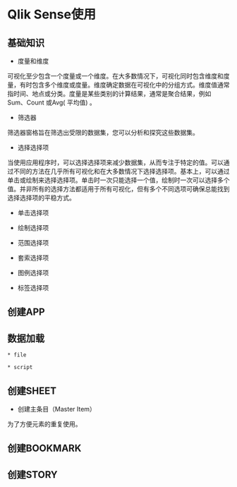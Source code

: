 # Qlik Sense使用

## 基础知识

* 度量和维度

可视化至少包含一个度量或一个维度。在大多数情况下，可视化同时包含维度和度量，有时包含多个维度或度量。维度确定数据在可视化中的分组方式。维度值通常指时间、地点或分类。度量是某些类别的计算结果，通常是聚合结果，例如Sum、Count 或Avg( 平均值) 。

* 筛选器

筛选器窗格旨在筛选出受限的数据集，您可以分析和探究这些数据集。

* 选择选择项

当使用应用程序时，可以选择选择项来减少数据集，从而专注于特定的值。可以通过不同的方法在几乎所有可视化和在大多数情况下选择选择项。基本上，可以通过单击或绘制来选择选择项。单击时一次只能选择一个值，绘制时一次可以选择多个值。并非所有的选择方法都适用于所有可视化，但有多个不同选项可确保总能找到选择选择项的平稳方式。

  * 单击选择项
    
  * 绘制选择项
    
  * 范围选择项
    
  * 套索选择项
    
  * 图例选择项
    
  * 标签选择项

## 创建APP

## 数据加载

    * file
    
    * script

## 创建SHEET

* 创建主条目（Master Item）

为了方便元素的重复使用。


## 创建BOOKMARK

## 创建STORY
